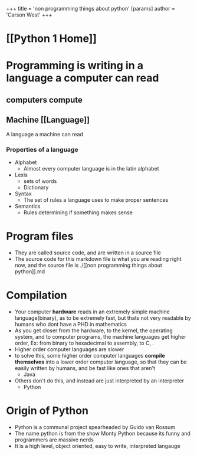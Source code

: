 +++
 title = 'non programming things about python'
[params]
	author = 'Carson West'
+++
# [[Python 1 Home]]


# Programming is writing in a language a computer can read
## computers compute

## Machine [[Language]]
A language a machine can read
### Properties of a language
- Alphabet
	- Almost every computer language is in the latin alphabet
- Lexis
	- sets of words
	- Dictionary
- Syntax
	- The set of rules a language uses to make proper sentences
- Semantics
	- Rules determining if something makes sense
# Program files
- They are called source code, and are written in a source file
- The source code for this markdown file is what you are reading right now, and the source file is ./[[non programming things about python]].md
# Compilation
- Your computer **hardware** reads in an extremely simple machine language(binary), as to be extremely fast, but thats not very readable by humans who dont have a PHD in mathematics
- As you get closer from the hardware, to the kernel, the operating system, and to computer programs, the machine languages get higher order, Ex: from binary to hexadecimal to assembly, to C, .
- Higher order computer languages are slower
- to solve this, some higher order computer languages **compile themselves** into a lower order computer language, so that they can be easily written by humans, and be fast like ones that aren't
	- Java
- Others don't do this, and instead are just interpreted by an interpreter 
	- Python
# Origin of Python
- Python is a communal project spearheaded by Guido van Rossum
- The name python is from the show Monty Python because its funny and programmers are massive nerds
- It is a high level, object oriented, easy to write, interpreted langauge